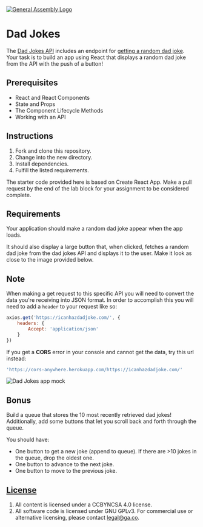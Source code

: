 [![General Assembly Logo](https://camo.githubusercontent.com/1a91b05b8f4d44b5bbfb83abac2b0996d8e26c92/687474703a2f2f692e696d6775722e636f6d2f6b6538555354712e706e67)](https://generalassemb.ly/education/web-development-immersive)

# Dad Jokes

The [Dad Jokes API](https://icanhazdadjoke.com/api) includes an endpoint for
[getting a random dad joke](https://icanhazdadjoke.com/api#fetch-a-random-dad-joke).
Your task is to build an app using React that displays a random dad joke from
the API with the push of a button!

## Prerequisites

- React and React Components
- State and Props
- The Component Lifecycle Methods
- Working with an API

## Instructions

1.  Fork and clone this repository.
1.  Change into the new directory.
1.  Install dependencies.
1.  Fulfill the listed requirements.

The starter code provided here is based on Create React App. Make a pull request
by the end of the lab block for your assignment to be considered complete.

## Requirements

Your application should make a random dad joke appear when the app loads.

It should also display a large button that, when clicked, fetches a random dad
joke from the dad jokes API and displays it to the user. Make it look as close
to the image provided below.

## Note

When making a get request to this specific API you will need to convert the data you're receiving into JSON format. In order to accomplish this you will need to add a `header` to your request like so:

```js 
axios.get('https://icanhazdadjoke.com/', {
    headers: {
        Accept: 'application/json'
    }
})
```

If you get a **CORS** error in your console and cannot get the data, try this url instead:

```js
'https://cors-anywhere.herokuapp.com/https://icanhazdadjoke.com/'
```


![Dad Jokes app mock](./assets/dad-jokes.png)

## Bonus

Build a queue that stores the 10 most recently retrieved dad jokes!
Additionally, add some buttons that let you scroll back and forth through the
queue.

You should have:

- One button to get a new joke (append to queue). If there are >10 jokes in the
  queue, drop the oldest one.
- One button to advance to the next joke.
- One button to move to the previous joke.

## [License](LICENSE)

1.  All content is licensed under a CC­BY­NC­SA 4.0 license.
1.  All software code is licensed under GNU GPLv3. For commercial use or
    alternative licensing, please contact legal@ga.co.
